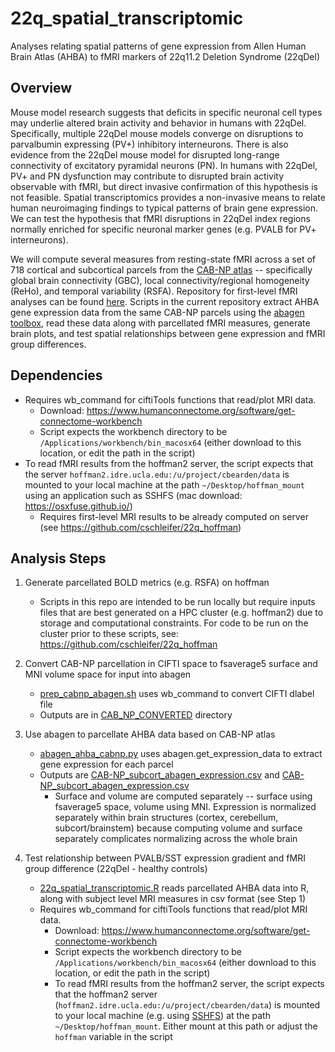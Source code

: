 # 22q_spatial_transcriptomic
Analyses relating spatial patterns of gene expression from Allen Human Brain Atlas (AHBA) to fMRI markers of 22q11.2 Deletion Syndrome (22qDel)

## Overview
Mouse model research suggests that deficits in specific neuronal cell types may underlie altered brain activity and behavior in humans with 22qDel. Specifically, multiple 22qDel mouse models converge on disruptions to parvalbumin expressing (PV+) inhibitory interneurons. There is also evidence from the 22qDel mouse model for disrupted long-range connectivity of excitatory pyramidal neurons (PN). In humans with 22qDel, PV+ and PN dysfunction may contribute to disrupted brain activity observable with fMRI, but direct invasive confirmation of this hypothesis is not feasible. Spatial transcriptomics provides a non-invasive means to relate human neuroimaging findings to typical patterns of brain gene expression. We can test the hypothesis that fMRI disruptions in 22qDel index regions normally enriched for specific neuronal marker genes (e.g. PVALB for PV+ interneurons). 

We will compute several measures from resting-state fMRI across a set of 718 cortical and subcortical parcels from the [CAB-NP atlas](https://github.com/ColeLab/ColeAnticevicNetPartition) -- specifically global brain connectivity (GBC), local connectivity/regional homogeneity (ReHo), and temporal variability (RSFA). Repository for first-level fMRI analyses can be found [here](https://github.com/cschleifer/22q_hoffman). Scripts in the current repository extract AHBA gene expression data from the same CAB-NP parcels using the [abagen toolbox](https://abagen.readthedocs.io/en/stable/usage.html), read these data along with parcellated fMRI measures, generate brain plots, and test spatial relationships between gene expression and fMRI group differences.  

## Dependencies
* Requires wb_command for ciftiTools functions that read/plot MRI data. 
  * Download: https://www.humanconnectome.org/software/get-connectome-workbench
  * Script expects the workbench directory to be `/Applications/workbench/bin_macosx64` (either download to this location, or edit the path in the script)
* To read fMRI results from the hoffman2 server, the script expects that the server `hoffman2.idre.ucla.edu:/u/project/cbearden/data` is mounted to your local machine at the path `~/Desktop/hoffman_mount` using an application such as SSHFS (mac download: https://osxfuse.github.io/)
  * Requires first-level MRI results to be already computed on server (see https://github.com/cschleifer/22q_hoffman)
  
## Analysis Steps
1. Generate parcellated BOLD metrics (e.g. RSFA) on hoffman
    * Scripts in this repo are intended to be run locally but require inputs files that are best generated on a HPC cluster (e.g. hoffman2) due to storage and computational constraints. For code to be run on the cluster prior to these scripts, see: https://github.com/cschleifer/22q_hoffman 


2. Convert CAB-NP parcellation in CIFTI space to fsaverage5 surface and MNI volume space for input into abagen
    * [prep_cabnp_abagen.sh](prep_cabnp_abagen.sh) uses wb_command to convert CIFTI dlabel file 
    * Outputs are in [CAB_NP_CONVERTED](CAB-NP/CAB_NP_converted) directory


3. Use abagen to parcellate AHBA data based on CAB-NP atlas
    * [abagen_ahba_cabnp.py](abagen_ahba_cabnp.py) uses abagen.get_expression_data to extract gene expression for each parcel
    * Outputs are [CAB-NP_subcort_abagen_expression.csv](CAB-NP_surface_abagen_expression.csv) and [CAB-NP_subcort_abagen_expression.csv](CAB-NP_subcort_abagen_expression.csv)
      * Surface and volume are computed separately -- surface using fsaverage5 space, volume using MNI. Expression is normalized separately within brain structures (cortex, cerebellum, subcort/brainstem) because computing volume and surface separately complicates normalizing across the whole brain 


4. Test relationship between PVALB/SST expression gradient and fMRI group difference (22qDel - healthy controls)
    * [22q_spatial_transcriptomic.R](22q_spatial_transcriptomic.R) reads parcellated AHBA data into R, along with subject level MRI measures in csv format (see Step 1)
    * Requires wb_command for ciftiTools functions that read/plot MRI data. 
      * Download: https://www.humanconnectome.org/software/get-connectome-workbench
      * Script expects the workbench directory to be `/Applications/workbench/bin_macosx64` (either download to this location, or edit the path in the script)
      * To read fMRI results from the hoffman2 server, the script expects that the hoffman2 server (`hoffman2.idre.ucla.edu:/u/project/cbearden/data`) is mounted to your local machine (e.g. using [SSHFS](https://osxfuse.github.io/)) at the path `~/Desktop/hoffman_mount`. Either mount at this path or adjust the `hoffman` variable in the script
 
